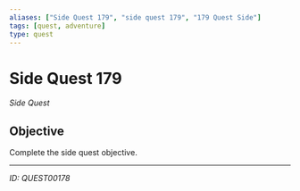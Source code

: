 ```yaml
---
aliases: ["Side Quest 179", "side quest 179", "179 Quest Side"]
tags: [quest, adventure]
type: quest
---
```


# Side Quest 179

*Side Quest*

## Objective
Complete the side quest objective.

---
*ID: QUEST00178*
